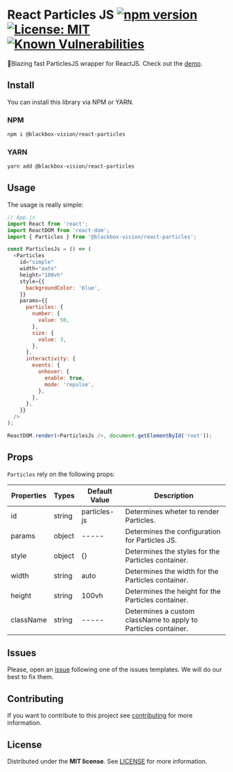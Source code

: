# React Particles JS [![npm version](https://badge.fury.io/js/%40blackbox-vision%2Freact-particles.svg)](https://badge.fury.io/js/%40blackbox-vision%2Freact-particles) [![License: MIT](https://img.shields.io/badge/License-MIT-brightgreen.svg)](https://opensource.org/licenses/MIT) [![Known Vulnerabilities](https://snyk.io/test/github/blackboxvision/react-particles/badge.svg)](https://snyk.io/test/github/blackboxvision/react-particles)

🎉Blazing fast ParticlesJS wrapper for ReactJS. Check out the [demo](https://blackboxvision.github.io/react-particles/).

## Install

You can install this library via NPM or YARN.

### NPM

```bash
npm i @blackbox-vision/react-particles
```

### YARN

```bash
yarn add @blackbox-vision/react-particles
```

## Usage

The usage is really simple:

```javascript
// App.js
import React from 'react';
import ReactDOM from 'react-dom';
import { Particles } from '@blackbox-vision/react-particles';

const ParticlesJs = () => (
  <Particles
    id="simple"
    width="auto"
    height="100vh"
    style={{
      backgroundColor: 'blue',
    }}
    params={{
      particles: {
        number: {
          value: 50,
        },
        size: {
          value: 3,
        },
      },
      interactivity: {
        events: {
          onhover: {
            enable: true,
            mode: 'repulse',
          },
        },
      },
    }}
  />
);

ReactDOM.render(<ParticlesJs />, document.getElementById('root'));
```

## Props

`Particles` rely on the following props:

| Properties   | Types    | Default Value        | Description                                                                                                                                  |
| ------------ | -------- | -------------------- | -------------------------------------------------------------------------------------------------------------------------------------------- |
| id           | string   | particles-js         | Determines wheter to render Particles.                                                                                                       |
| params       | object   | -----                | Determines the configuration for Particles JS.                                                                                               |
| style        | object   | {}                   | Determines the styles for the Particles container.                                                                                           |
| width        | string   | auto                 | Determines the width for the Particles container.                                                                                            |
| height       | string   | 100vh                | Determines the height for the Particles container.                                                                                           |
| className    | string   | -----                | Determines a custom className to apply to Particles container.                                                                               |

## Issues

Please, open an [issue](https://github.com/BlackBoxVision/react-particles/issues) following one of the issues templates. We will do our best to fix them.

## Contributing

If you want to contribute to this project see [contributing](https://github.com/BlackBoxVision/react-particles/blob/master/CONTRIBUTING.md) for more information.

## License

Distributed under the **MIT license**. See [LICENSE](https://github.com/BlackBoxVision/react-particles/blob/master/LICENSE) for more information.
